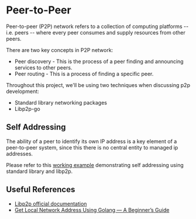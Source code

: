 # Peer-to-Peer

Peer-to-peer (P2P) network refers to a collection of computing platforms -- i.e. peers -- where every peer consumes and supply resources from other peers.

There are two key concepts in P2P network:

* Peer discovery - This is the process of a peer finding and announcing services to other peers.
* Peer routing - This is a process of finding a specific peer.

Throughout this project, we'll be using two techniques when discussing p2p development:

* Standard library networking packages
* Libp2p-go

## Self Addressing

The ability of a peer to identify its own IP address is a key element of a peer-to-peer system, since this there is no central entity to managed ip addresses.

Please refer to this [working example](../cmd/ping/selfaddr/main.go) demonstrating self addressing using standard library and libp2p.
   
## Useful References

* [Libp2p official documentation](https://docs.libp2p.io/guides/getting-started/go)
* [Get Local Network Address Using Golang — A Beginner’s Guide](https://systemweakness.com/get-local-network-address-using-golang-a-beginners-guide-7e4074287a03)
